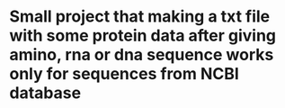 <h1> Small project that making a txt file with some
protein data after giving amino, rna or dna sequence
works only for sequences from NCBI database </h1>